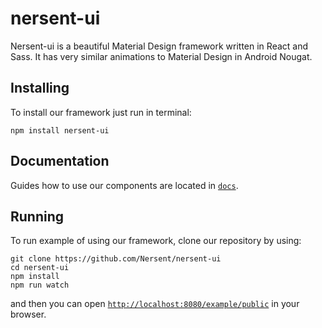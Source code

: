# nersent-ui
Nersent-ui is a beautiful Material Design framework written in React and Sass. It has very similar animations to Material Design in Android Nougat.

## Installing
To install our framework just run in terminal:
```
npm install nersent-ui
```

## Documentation
Guides how to use our components are located in [`docs`](docs).

## Running
To run example of using our framework, clone our repository by using:
```
git clone https://github.com/Nersent/nersent-ui
cd nersent-ui
npm install
npm run watch
```
and then you can open [`http://localhost:8080/example/public`](example/public) in your browser.
